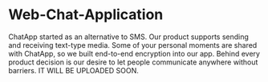 # Web-Chat-Application
ChatApp started as an alternative to SMS. Our product supports sending and receiving text-type media. Some of your personal moments are shared with ChatApp, so we built end-to-end encryption into our app. Behind every product decision is our desire to let people communicate anywhere without barriers. 
IT WILL BE UPLOADED SOON.
